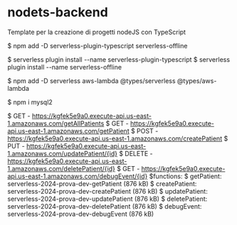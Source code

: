 # nodets-backend
Template per la creazione di progetti nodeJS con TypeScript


$ npm add -D serverless-plugin-typescript serverless-offline

$ serverless plugin install --name serverless-plugin-typescript
$ serverless plugin install --name serverless-offline

$ npm add -D serverless aws-lambda @types/serverless @types/aws-lambda

$ npm i mysql2

$ GET - https://kgfek5e9a0.execute-api.us-east-1.amazonaws.com/getAllPatients
$ GET - https://kgfek5e9a0.execute-api.us-east-1.amazonaws.com/getPatient
$  POST - https://kgfek5e9a0.execute-api.us-east-1.amazonaws.com/createPatient
$  PUT - https://kgfek5e9a0.execute-api.us-east-1.amazonaws.com/updatePatient/{id}
$  DELETE - https://kgfek5e9a0.execute-api.us-east-1.amazonaws.com/deletePatient/{id}
$  GET - https://kgfek5e9a0.execute-api.us-east-1.amazonaws.com/debugEvent/{id}
$functions:
$  getPatient: serverless-2024-prova-dev-getPatient (876 kB)
$  createPatient: serverless-2024-prova-dev-createPatient (876 kB)
$  updatePatient: serverless-2024-prova-dev-updatePatient (876 kB)
$  deletePatient: serverless-2024-prova-dev-deletePatient (876 kB)
$  debugEvent: serverless-2024-prova-dev-debugEvent (876 kB)